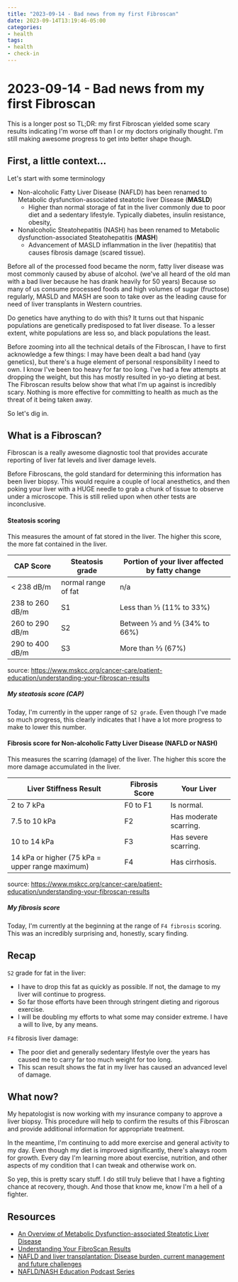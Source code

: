 ```yaml
---
title: "2023-09-14 - Bad news from my first Fibroscan"
date: 2023-09-14T13:19:46-05:00
categories:
- health
tags:
- health
- check-in
---
```


# 2023-09-14 - Bad news from my first Fibroscan

This is a longer post so TL;DR: my first Fibroscan yielded some scary results indicating I'm worse off than I or my doctors originally thought.  I'm still making awesome progress to get into better shape though.


## First, a little context...

Let's start with some terminology
- Non-alcoholic Fatty Liver Disease (NAFLD) has been renamed to Metabolic dysfunction-associated steatotic liver Disease (**MASLD**)
    - Higher than normal storage of fat in the liver commonly due to poor diet and a sedentary lifestyle.  Typically diabetes, insulin resistance, obesity,
- Nonalcoholic Steatohepatitis (NASH) has been renamed to Metabolic dysfunction-associated Steatohepatitis (**MASH**)
    - Advancement of MASLD inflammation in the liver (hepatitis) that causes fibrosis damage (scared tissue).

Before all of the processed food became the norm, fatty liver disease was most commonly caused by abuse of alcohol.  (we've all heard of the old man with a bad liver because he has drank heavily for 50 years)  Because so many of us consume processed foods and high volumes of sugar (fructose) regularly, MASLD and MASH are soon to take over as the leading cause for need of liver transplants in Western countries.

Do genetics have anything to do with this?
It turns out that hispanic populations are genetically predisposed to fat liver disease.  To a lesser extent, white populations are less so, and black populations the least.


Before zooming into all the technical details of the Fibroscan, I have to first acknowledge a few things: I may have been dealt a bad hand (yay genetics), but there's a huge element of personal responsibility I need to own.  I know I've been too heavy for far too long.  I've had a few attempts at dropping the weight, but this has mostly resulted in yo-yo dieting at best.  The Fibroscan results below show that what I'm up against is incredibly scary.  Nothing is more effective for committing to health as much as the threat of it being taken away.

So let's dig in.

## What is a Fibroscan?

Fibroscan is a really awesome diagnostic tool that provides accurate reporting of liver fat levels and liver damage levels.

Before Fibroscans, the gold standard for determining this information has been liver biopsy.  This would require a couple of local anesthetics, and then poking your liver with a HUGE needle to grab a chunk of tissue to observe under a microscope.  This is still relied upon when other tests are inconclusive.

#### Steatosis scoring

This measures the amount of fat stored in the liver.  The higher this score, the more fat contained in the liver.

|CAP Score|Steatosis grade|Portion of your liver affected by fatty change|
|---|---|---|
|< 238 dB/m|normal range of fat| n/a|
|238 to 260 dB/m|S1|Less than ⅓ (11% to 33%)|
|260 to 290 dB/m|S2|Between ⅓ and ⅔ (34% to 66%)|
|290 to 400 dB/m|S3|More than ⅔ (67%)|

source: https://www.mskcc.org/cancer-care/patient-education/understanding-your-fibroscan-results

##### My steatosis score (CAP)

Today, I'm currently in the upper range of `S2 grade`.  Even though I've made so much progress, this clearly indicates that I have a lot more progress to make to lower this number.

#### Fibrosis score for Non-alcoholic Fatty Liver Disease (NAFLD or NASH)

This measures the scarring (damage) of the liver.  The higher this score the more damage accumulated in the liver.

| Liver Stiffness Result | Fibrosis Score | Your Liver |
| --- | --- | --- |
|2 to 7 kPa|F0 to F1|Is normal.|
|7.5 to 10 kPa|F2|Has moderate scarring.|
|10 to 14 kPa|F3|Has severe scarring.|
|14 kPa or higher (75 kPa = upper range maximum)|F4|Has cirrhosis.|

source: https://www.mskcc.org/cancer-care/patient-education/understanding-your-fibroscan-results

##### My fibrosis score

Today, I'm currently at the beginning at the range of `F4 fibrosis` scoring.  This was an incredibly surprising and, honestly, scary finding.


## Recap

`S2` grade for fat in the liver:
- I have to drop this fat as quickly as possible.  If not, the damage to my liver will continue to progress.
- So far those efforts have been through stringent dieting and rigorous exercise.
- I will be doubling my efforts to what some may consider extreme.  I have a will to live, by any means.

`F4` fibrosis liver damage:
- The poor diet and generally sedentary lifestyle over the years has caused me to carry far too much weight for too long.
- This scan result shows the fat in my liver has caused an advanced level of damage.

## What now?

My hepatologist is now working with my insurance company to approve a liver biopsy. This procedure will help to confirm the results of this Fibroscan and provide additional information for appropriate treatment.

In the meantime, I'm continuing to add more exercise and general activity to my day.  Even though my diet is improved significantly, there's always room for growth.  Every day I'm learning more about exercise, nutrition, and other aspects of my condition that I can tweak and otherwise work on.

So yep, this is pretty scary stuff.  I do still truly believe that I have a fighting chance at recovery, though.  And those that know me, know I'm a hell of a fighter.


## Resources

- [An Overview of Metabolic Dysfunction-associated Steatotic Liver Disease](https://www.verywellhealth.com/how-dangerous-is-non-alcoholic-fatty-liver-disease-2223390)
- [Understanding Your FibroScan Results](https://www.mskcc.org/cancer-care/patient-education/understanding-your-fibroscan-results)
- [NAFLD and liver transplantation: Disease burden, current management and future challenges](https://www.ncbi.nlm.nih.gov/pmc/articles/PMC7607500/)
- [NAFLD/NASH Education Podcast Series](https://podcasts.google.com/feed/aHR0cHM6Ly9mZWVkcy5zb3VuZGNsb3VkLmNvbS91c2Vycy9zb3VuZGNsb3VkOnVzZXJzOjgyMDg0NDI5Ni9zb3VuZHMucnNz?sa=X&ved=0CBoQ27cFahcKEwiwjLyFi62BAxUAAAAAHQAAAAAQLA)

